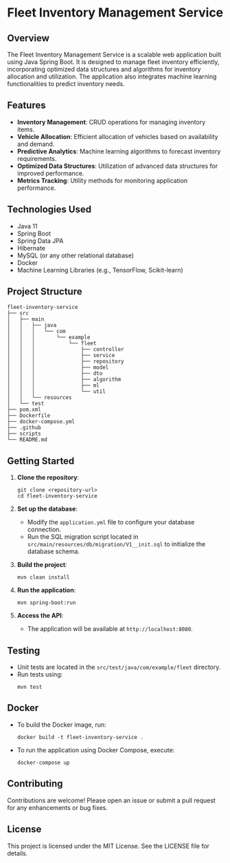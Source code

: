 # Fleet Inventory Management Service

## Overview
The Fleet Inventory Management Service is a scalable web application built using Java Spring Boot. It is designed to manage fleet inventory efficiently, incorporating optimized data structures and algorithms for inventory allocation and utilization. The application also integrates machine learning functionalities to predict inventory needs.

## Features
- **Inventory Management**: CRUD operations for managing inventory items.
- **Vehicle Allocation**: Efficient allocation of vehicles based on availability and demand.
- **Predictive Analytics**: Machine learning algorithms to forecast inventory requirements.
- **Optimized Data Structures**: Utilization of advanced data structures for improved performance.
- **Metrics Tracking**: Utility methods for monitoring application performance.

## Technologies Used
- Java 11
- Spring Boot
- Spring Data JPA
- Hibernate
- MySQL (or any other relational database)
- Docker
- Machine Learning Libraries (e.g., TensorFlow, Scikit-learn)

## Project Structure
```
fleet-inventory-service
├── src
│   ├── main
│   │   ├── java
│   │   │   └── com
│   │   │       └── example
│   │   │           └── fleet
│   │   │               ├── controller
│   │   │               ├── service
│   │   │               ├── repository
│   │   │               ├── model
│   │   │               ├── dto
│   │   │               ├── algorithm
│   │   │               ├── ml
│   │   │               └── util
│   │   └── resources
│   └── test
├── pom.xml
├── Dockerfile
├── docker-compose.yml
├── .github
├── scripts
└── README.md
```

## Getting Started
1. **Clone the repository**:
   ```
   git clone <repository-url>
   cd fleet-inventory-service
   ```

2. **Set up the database**:
   - Modify the `application.yml` file to configure your database connection.
   - Run the SQL migration script located in `src/main/resources/db/migration/V1__init.sql` to initialize the database schema.

3. **Build the project**:
   ```
   mvn clean install
   ```

4. **Run the application**:
   ```
   mvn spring-boot:run
   ```

5. **Access the API**:
   - The application will be available at `http://localhost:8080`.

## Testing
- Unit tests are located in the `src/test/java/com/example/fleet` directory.
- Run tests using:
  ```
  mvn test
  ```

## Docker
- To build the Docker image, run:
  ```
  docker build -t fleet-inventory-service .
  ```
- To run the application using Docker Compose, execute:
  ```
  docker-compose up
  ```

## Contributing
Contributions are welcome! Please open an issue or submit a pull request for any enhancements or bug fixes.

## License
This project is licensed under the MIT License. See the LICENSE file for details.